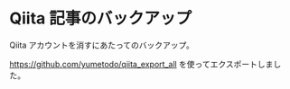 # Qiita 記事のバックアップ

Qiita アカウントを消すにあたってのバックアップ。

https://github.com/yumetodo/qiita_export_all を使ってエクスポートしました。
